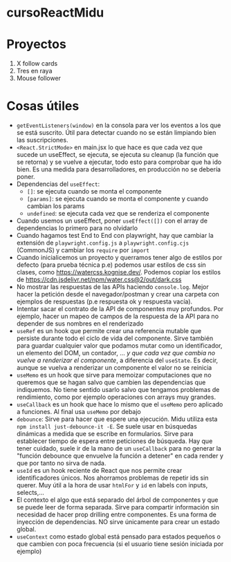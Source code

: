 # cursoReactMidu

# Proyectos

1. X follow cards
2. Tres en raya
3. Mouse follower

# Cosas útiles

- `getEventListeners(window)` en la consola para ver los eventos a los que se está suscrito. Útil para detectar cuando no se están limpiando bien las suscripciones.
- `<React.StrictMode>` en main.jsx lo que hace es que cada vez que sucede un useEffect, se ejecuta, se ejecuta su cleanup (la función que se retorna) y se vuelve a ejecutar, todo esto para comprobar que ha ido bien. Es una medida para desarrolladores, en producción no se debería poner.
- Dependencias del `useEffect`:
  - `[]`: se ejecuta cuando se monta el componente
  - `[params]`: se ejecuta cuando se monta el componente y cuando cambian los params
  - `undefined`: se ejecuta cada vez que se renderiza el componente
- Cuando usemos un useEffect, poner `useEffect([])` con el array de dependencias lo primero para no olvidarlo
- Cuando hagamos test End to End con playwright, hay que cambiar la extensión de `playwright.config.js` a `playwright.config.cjs` (CommonJS) y cambiar los `require` por `import`
- Cuando inicialicemos un proyecto y querramos tener algo de estilos por defecto (para prueba técnica p.e) podemos usar estilos de css sin clases, como https://watercss.kognise.dev/. Podemos copiar los estilos de https://cdn.jsdelivr.net/npm/water.css@2/out/dark.css
- No mostrar las respuestas de las APIs haciendo `console.log`. Mejor hacer la petición desde el navegador/postman y crear una carpeta con ejemplos de respuestas (p.e respuesta ok y respuesta vacía).
- Intentar sacar el contrato de la API de componentes muy profundos. Por ejemplo, hacer un mapeo de campos de la respuesta de la API para no depender de sus nombres en el renderizado
- `useRef` es un hook que permite crear una referencia mutable que persiste durante todo el ciclo de vida del componente. Sirve también para guardar cualquier valor que podamos mutar como un identificador, un elemento del DOM, un contador, ... _y que cada vez que cambia no vuelve a renderizar el componente_, a diferencia del `useState`. Es decir, aunque se vuelva a renderizar un componente el valor no se reinicia
- `useMemo` es un hook que sirve para memoizar computaciones que no queremos que se hagan salvo que cambien las dependencias que indiquemos. No tiene sentido usarlo salvo que tengamos problemas de rendimiento, como por ejemplo operaciones con arrays muy grandes.
- `useCallback` es un hook que hace lo mismo que el `useMemo` pero aplicado a funciones. Al final usa `useMemo` por debajo
- `debounce`: Sirve para hacer que espere una ejecución. Midu utiliza esta `npm install just-debounce-it -E`. Se suele usar en búsquedas dinámicas a medida que se escribe en formularios. Sirve para establecer tiempo de espera entre peticiones de búsqueda. Hay que tener cuidado, suele ir de la mano de un `useCallback` para no generar la "función debounce que envuelve la función a detener" en cada render y que por tanto no sirva de nada.
- `useId` es un hook reciente de React que nos permite crear identificadores únicos. Nos ahorramos problemas de repetir ids sin querer. Muy útil a la hora de usar `htmlFor` y `id` en labels con inputs, selects,...
- El contexto el algo que está separado del árbol de componentes y que se puede leer de forma separada. Sirve para compartir información sin necesidad de hacer prop drilling entre componentes. Es una forma de inyección de dependencias. NO sirve únicamente para crear un estado global.
- `useContext` como estado global está pensado para estados pequeños o que cambien con poca frecuencia (si el usuario tiene sesión iniciada por ejemplo)

